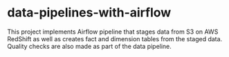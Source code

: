 # data-pipelines-with-airflow
This project implements Airflow pipeline that stages data from S3 on AWS RedShift as well as creates fact and dimension tables from the staged data. Quality checks are also made as part of the data pipeline.
